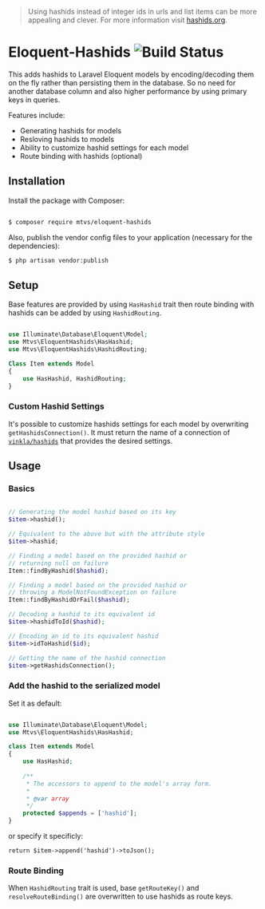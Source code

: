 > Using hashids instead of integer ids in urls and list items can be more
appealing and clever. For more information visit [hashids.org](https://hashids.org/).

# Eloquent-Hashids ![Build Status](https://github.com/mtvs/eloquent-hashids/actions/workflows/build.yml/badge.svg)

This adds hashids to Laravel Eloquent models by encoding/decoding them on the fly
rather than persisting them in the database. So no need for another database column
and also higher performance by using primary keys in queries.

Features include:

* Generating hashids for models
* Resloving hashids to models
* Ability to customize hashid settings for each model
* Route binding with hashids (optional)

## Installation

Install the package with Composer:

```sh

$ composer require mtvs/eloquent-hashids

```

Also, publish the vendor config files to your application (necessary for the dependencies):

```sh
$ php artisan vendor:publish
```

## Setup

Base features are provided by using `HasHashid` trait then route binding with
hashids can be added by using `HashidRouting`.

```php

use Illuminate\Database\Eloquent\Model;
use Mtvs\EloquentHashids\HasHashid;
use Mtvs\EloquentHashids\HashidRouting;

Class Item extends Model
{
	use HasHashid, HashidRouting;
}

```

### Custom Hashid Settings

It's possible to customize hashids settings for each model by overwriting
`getHashidsConnection()`. It must return the name of a connection of 
[`vinkla/hashids`](https://github.com/vinkla/laravel-hashids) that provides
the desired settings.

## Usage

### Basics

```php

// Generating the model hashid based on its key
$item->hashid();

// Equivalent to the above but with the attribute style
$item->hashid;

// Finding a model based on the provided hashid or
// returning null on failure
Item::findByHashid($hashid);

// Finding a model based on the provided hashid or
// throwing a ModelNotFoundException on failure
Item::findByHashidOrFail($hashid);

// Decoding a hashid to its equivalent id 
$item->hashidToId($hashid);

// Encoding an id to its equivalent hashid
$item->idToHashid($id);

// Getting the name of the hashid connection
$item->getHashidsConnection();

```

### Add the hashid to the serialized model

Set it as default:

```php

use Illuminate\Database\Eloquent\Model;
use Mtvs\EloquentHashids\HasHashid;

class Item extends Model
{
    use HasHashid;
    
    /**
     * The accessors to append to the model's array form.
     *
     * @var array
     */
    protected $appends = ['hashid'];
}

```

or specify it specificly:

`return $item->append('hashid')->toJson();`


### Route Binding

When `HashidRouting` trait is used, base `getRouteKey()` and `resolveRouteBinding()`
are overwritten to use hashids as route keys.
